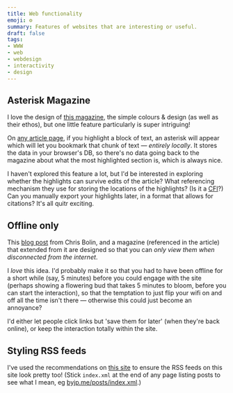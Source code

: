 ```yaml
---
title: Web functionality
emoji: ⚙️
summary: Features of websites that are interesting or useful.
draft: false
tags:
- WWW
- web
- webdesign
- interactivity
- design
---
```


## Asterisk Magazine

I love the design of [this magazine](https://asteriskmag.com/), the simple colours & design (as well as their ethos), but one little feature particularly is super intriguing!

On [any article page](https://asteriskmag.com/articles), if you highlight a block of text, an asterisk will appear which will let you bookmark that chunk of text — _entirely locally_. It stores the data in your browser's DB, so there's no data going back to the magazine about what the most highlighted section is, which is always nice.

I haven't explored this feature a lot, but I'd be interested in exploring whether the highlights can survive edits of the article? What referencing mechanism they use for storing the locations of the highlights? (Is it a [CFI](https://idpf.org/epub/linking/cfi/epub-cfi.html)?) Can you manually export your highlights later, in a format that allows for citations? It's all quitr exciting.

## Offline only

This [blog post](https://chrisbolin.co/offline/) from Chris Bolin, and a magazine (referenced in the article) that extended from it are designed so that you can _only view them when disconnected from the internet_.

I _love_ this idea. I'd probably make it so that you had to have been offline for a short while (say, 5 minutes) before you could engage with the site (perhaps showing a flowering bud that takes 5 minutes to bloom, before you can start the interaction), so that the temptation to just flip your wifi on and off all the time isn't there — otherwise this could just become an annoyance?

I'd either let people click links but 'save them for later' (when they're back online), or keep the interaction totally within the site.

## Styling RSS feeds

I've used the recommendations on [this site](https://claytonerrington.com/blog/adding-some-flare-to-rss/) to ensure the RSS feeds on this site look pretty too! (Stick `index.xml` at the end of any page listing posts to see what I mean, eg [byjp.me/posts/index.xml](/posts/index.xml).)
